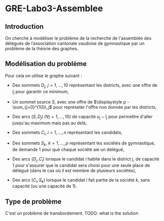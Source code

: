 # GRE-Labo3-Assemblee

## Introduction

On cherche à modéliser le problème de la recherche de l'assemblée des délégués de l’association cantonale vaudoise de gymnastique par un problème de la théorie des graphes.

## Modélisation du problème

Pour cela on utilise le graphe suivant :
- Des sommets $D_j, ~ j = 1,\ldots,10$ représentant les districts, avec une offre de $l_j$ pour garantir ce minimum,

- Un sommet source $S$, avec une offre de $\displaystyle p - \sum_{j=0}^{10}l_j$ pour représeter l'offre non donnée par les districts,

- Des arcs $(S,D_j) ~(\forall j = 1,\ldots,10)$ de capacité $u_j - l_j$ pour permettre d'aller jusqu'au maximum mais pas au delà,

- Des sommets $C_i, ~ i = 1,\ldots,n$ représentant les candidats,

- Des sommets $S_k, ~ k = 1,\ldots,p$ représentant les sociétés de gymnastique, de demande 1 pour que chaque société aie un délégué,

- Des arcs $(D_j,C_i)$ lorsque le candidat $i$ habite dans le district $j$, de capacité 1 pour s'assurer que le candidat sera choisi pour une seule place de délégué (dans le cas où il est membre de plusieurs sociétés),

- Des arcs $(C_i,S_k)$ lorsque le candidat $i$ fait partie de la société $k$, sans capacité (ou une capacité de 1).

## Type de problème
C'est un problème de transbordement. TODO: what is the solution

